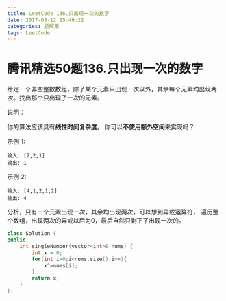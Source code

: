 ```yaml
---
title: LeetCode 136.只出现一次的数字
date: 2017-08-12 15:46:22
categories: 题解集
tags: LeetCode
---
```

# 腾讯精选50题136.只出现一次的数字

给定一个非空整数数组，除了某个元素只出现一次以外，其余每个元素均出现两次。找出那个只出现了一次的元素。

说明：

你的算法应该具有**线性时间复杂度**。 你可以**不使用额外空间**来实现吗？

示例 1:
```
输入: [2,2,1]
输出: 1
```
示例 2:
```
输入: [4,1,2,1,2]
输出: 4
```
分析，只有一个元素出现一次，其余均出现两次，可以想到异或运算符，
遍历整个数组，出现两次的异或以后为0，最后自然只剩下了出现一次的。
```cpp
class Solution {
public:
    int singleNumber(vector<int>& nums) {
        int x = 0;
        for(int i=0;i<nums.size();i++){
            x^=nums[i];
        }
        return x;
    }
};
```
